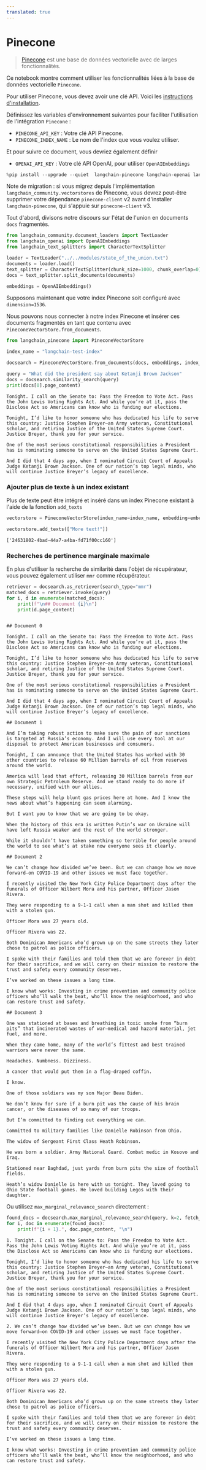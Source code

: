 ```yaml
---
translated: true
---
```


# Pinecone

>[Pinecone](https://docs.pinecone.io/docs/overview) est une base de données vectorielle avec de larges fonctionnalités.

Ce notebook montre comment utiliser les fonctionnalités liées à la base de données vectorielle `Pinecone`.

Pour utiliser Pinecone, vous devez avoir une clé API.
Voici les [instructions d'installation](https://docs.pinecone.io/docs/quickstart).

Définissez les variables d'environnement suivantes pour faciliter l'utilisation de l'intégration `Pinecone` :

- `PINECONE_API_KEY` : Votre clé API Pinecone.
- `PINECONE_INDEX_NAME` : Le nom de l'index que vous voulez utiliser.

Et pour suivre ce document, vous devriez également définir

- `OPENAI_API_KEY` : Votre clé API OpenAI, pour utiliser `OpenAIEmbeddings`

```python
%pip install --upgrade --quiet  langchain-pinecone langchain-openai langchain
```

Note de migration : si vous migrez depuis l'implémentation `langchain_community.vectorstores` de Pinecone, vous devrez peut-être supprimer votre dépendance `pinecone-client` v2 avant d'installer `langchain-pinecone`, qui s'appuie sur `pinecone-client` v3.

Tout d'abord, divisons notre discours sur l'état de l'union en documents `docs` fragmentés.

```python
from langchain_community.document_loaders import TextLoader
from langchain_openai import OpenAIEmbeddings
from langchain_text_splitters import CharacterTextSplitter

loader = TextLoader("../../modules/state_of_the_union.txt")
documents = loader.load()
text_splitter = CharacterTextSplitter(chunk_size=1000, chunk_overlap=0)
docs = text_splitter.split_documents(documents)

embeddings = OpenAIEmbeddings()
```

Supposons maintenant que votre index Pinecone soit configuré avec `dimension=1536`.

Nous pouvons nous connecter à notre index Pinecone et insérer ces documents fragmentés en tant que contenu avec `PineconeVectorStore.from_documents`.

```python
from langchain_pinecone import PineconeVectorStore

index_name = "langchain-test-index"

docsearch = PineconeVectorStore.from_documents(docs, embeddings, index_name=index_name)
```

```python
query = "What did the president say about Ketanji Brown Jackson"
docs = docsearch.similarity_search(query)
print(docs[0].page_content)
```

```output
Tonight. I call on the Senate to: Pass the Freedom to Vote Act. Pass the John Lewis Voting Rights Act. And while you’re at it, pass the Disclose Act so Americans can know who is funding our elections.

Tonight, I’d like to honor someone who has dedicated his life to serve this country: Justice Stephen Breyer—an Army veteran, Constitutional scholar, and retiring Justice of the United States Supreme Court. Justice Breyer, thank you for your service.

One of the most serious constitutional responsibilities a President has is nominating someone to serve on the United States Supreme Court.

And I did that 4 days ago, when I nominated Circuit Court of Appeals Judge Ketanji Brown Jackson. One of our nation’s top legal minds, who will continue Justice Breyer’s legacy of excellence.
```

### Ajouter plus de texte à un index existant

Plus de texte peut être intégré et inséré dans un index Pinecone existant à l'aide de la fonction `add_texts`

```python
vectorstore = PineconeVectorStore(index_name=index_name, embedding=embeddings)

vectorstore.add_texts(["More text!"])
```

```output
['24631802-4bad-44a7-a4ba-fd71f00cc160']
```

### Recherches de pertinence marginale maximale

En plus d'utiliser la recherche de similarité dans l'objet de récupérateur, vous pouvez également utiliser `mmr` comme récupérateur.

```python
retriever = docsearch.as_retriever(search_type="mmr")
matched_docs = retriever.invoke(query)
for i, d in enumerate(matched_docs):
    print(f"\n## Document {i}\n")
    print(d.page_content)
```

```output

## Document 0

Tonight. I call on the Senate to: Pass the Freedom to Vote Act. Pass the John Lewis Voting Rights Act. And while you’re at it, pass the Disclose Act so Americans can know who is funding our elections.

Tonight, I’d like to honor someone who has dedicated his life to serve this country: Justice Stephen Breyer—an Army veteran, Constitutional scholar, and retiring Justice of the United States Supreme Court. Justice Breyer, thank you for your service.

One of the most serious constitutional responsibilities a President has is nominating someone to serve on the United States Supreme Court.

And I did that 4 days ago, when I nominated Circuit Court of Appeals Judge Ketanji Brown Jackson. One of our nation’s top legal minds, who will continue Justice Breyer’s legacy of excellence.

## Document 1

And I’m taking robust action to make sure the pain of our sanctions  is targeted at Russia’s economy. And I will use every tool at our disposal to protect American businesses and consumers.

Tonight, I can announce that the United States has worked with 30 other countries to release 60 Million barrels of oil from reserves around the world.

America will lead that effort, releasing 30 Million barrels from our own Strategic Petroleum Reserve. And we stand ready to do more if necessary, unified with our allies.

These steps will help blunt gas prices here at home. And I know the news about what’s happening can seem alarming.

But I want you to know that we are going to be okay.

When the history of this era is written Putin’s war on Ukraine will have left Russia weaker and the rest of the world stronger.

While it shouldn’t have taken something so terrible for people around the world to see what’s at stake now everyone sees it clearly.

## Document 2

We can’t change how divided we’ve been. But we can change how we move forward—on COVID-19 and other issues we must face together.

I recently visited the New York City Police Department days after the funerals of Officer Wilbert Mora and his partner, Officer Jason Rivera.

They were responding to a 9-1-1 call when a man shot and killed them with a stolen gun.

Officer Mora was 27 years old.

Officer Rivera was 22.

Both Dominican Americans who’d grown up on the same streets they later chose to patrol as police officers.

I spoke with their families and told them that we are forever in debt for their sacrifice, and we will carry on their mission to restore the trust and safety every community deserves.

I’ve worked on these issues a long time.

I know what works: Investing in crime prevention and community police officers who’ll walk the beat, who’ll know the neighborhood, and who can restore trust and safety.

## Document 3

One was stationed at bases and breathing in toxic smoke from “burn pits” that incinerated wastes of war—medical and hazard material, jet fuel, and more.

When they came home, many of the world’s fittest and best trained warriors were never the same.

Headaches. Numbness. Dizziness.

A cancer that would put them in a flag-draped coffin.

I know.

One of those soldiers was my son Major Beau Biden.

We don’t know for sure if a burn pit was the cause of his brain cancer, or the diseases of so many of our troops.

But I’m committed to finding out everything we can.

Committed to military families like Danielle Robinson from Ohio.

The widow of Sergeant First Class Heath Robinson.

He was born a soldier. Army National Guard. Combat medic in Kosovo and Iraq.

Stationed near Baghdad, just yards from burn pits the size of football fields.

Heath’s widow Danielle is here with us tonight. They loved going to Ohio State football games. He loved building Legos with their daughter.
```

Ou utilisez `max_marginal_relevance_search` directement :

```python
found_docs = docsearch.max_marginal_relevance_search(query, k=2, fetch_k=10)
for i, doc in enumerate(found_docs):
    print(f"{i + 1}.", doc.page_content, "\n")
```

```output
1. Tonight. I call on the Senate to: Pass the Freedom to Vote Act. Pass the John Lewis Voting Rights Act. And while you’re at it, pass the Disclose Act so Americans can know who is funding our elections.

Tonight, I’d like to honor someone who has dedicated his life to serve this country: Justice Stephen Breyer—an Army veteran, Constitutional scholar, and retiring Justice of the United States Supreme Court. Justice Breyer, thank you for your service.

One of the most serious constitutional responsibilities a President has is nominating someone to serve on the United States Supreme Court.

And I did that 4 days ago, when I nominated Circuit Court of Appeals Judge Ketanji Brown Jackson. One of our nation’s top legal minds, who will continue Justice Breyer’s legacy of excellence.

2. We can’t change how divided we’ve been. But we can change how we move forward—on COVID-19 and other issues we must face together.

I recently visited the New York City Police Department days after the funerals of Officer Wilbert Mora and his partner, Officer Jason Rivera.

They were responding to a 9-1-1 call when a man shot and killed them with a stolen gun.

Officer Mora was 27 years old.

Officer Rivera was 22.

Both Dominican Americans who’d grown up on the same streets they later chose to patrol as police officers.

I spoke with their families and told them that we are forever in debt for their sacrifice, and we will carry on their mission to restore the trust and safety every community deserves.

I’ve worked on these issues a long time.

I know what works: Investing in crime prevention and community police officers who’ll walk the beat, who’ll know the neighborhood, and who can restore trust and safety.
```
